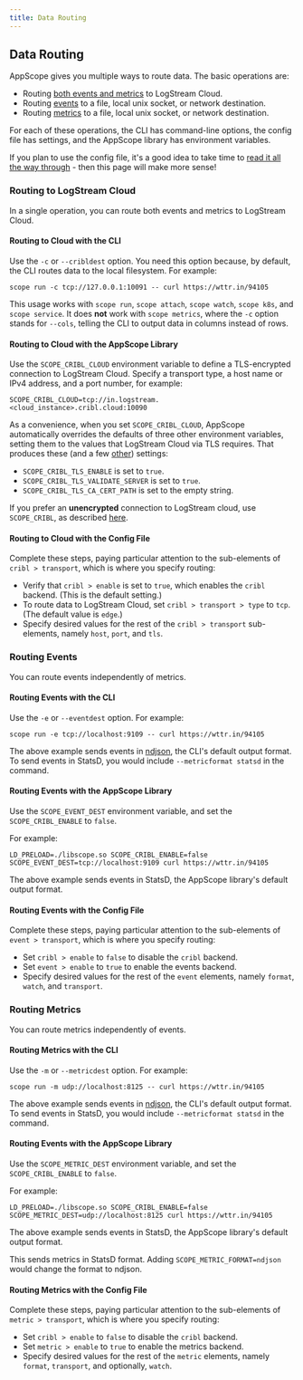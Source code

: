 ```yaml
---
title: Data Routing
---
```


## Data Routing

AppScope gives you multiple ways to route data. The basic operations are:

- Routing [both events and metrics](#routing-to-cloud) to LogStream Cloud.
- Routing [events](#routing-events) to a file, local unix socket, or network destination.
- Routing [metrics](#routing-metrics) to a file, local unix socket, or network destination.

For each of these operations, the CLI has command-line options, the config file has settings, and the AppScope library has environment variables.

If you plan to use the config file, it's a good idea to take time to [read it all the way through](/docs/config-file) - then this page will make more sense! 

<span id="routing-to-cloud"></span>

### Routing to LogStream Cloud

In a single operation, you can route both events and metrics to LogStream Cloud. 

#### Routing to Cloud with the CLI

Use the `-c` or `--cribldest` option. You need this option because, by default, the CLI routes data to the local filesystem. For example:

```
scope run -c tcp://127.0.0.1:10091 -- curl https://wttr.in/94105
```

This usage works with `scope run`, `scope attach`, `scope watch`, `scope k8s`, and `scope service`. It does **not** work with `scope metrics`, where the `-c` option stands for `--cols`, telling the CLI to output data in columns instead of rows.

#### Routing to Cloud with the AppScope Library 

Use the `SCOPE_CRIBL_CLOUD` environment variable to define a TLS-encrypted connection to LogStream Cloud. Specify a transport type, a host name or IPv4 address, and a port number, for example:

```
SCOPE_CRIBL_CLOUD=tcp://in.logstream.<cloud_instance>.cribl.cloud:10090
```

As a convenience, when you set `SCOPE_CRIBL_CLOUD`, AppScope automatically overrides the defaults of three other environment variables, setting them to the values that LogStream Cloud via TLS requires. That produces these (and a few [other](/docs/cribl-integration#parameter-overrides)) settings:

* `SCOPE_CRIBL_TLS_ENABLE` is set to `true`.
* `SCOPE_CRIBL_TLS_VALIDATE_SERVER` is set to `true`.
* `SCOPE_CRIBL_TLS_CA_CERT_PATH` is set to the empty string.

If you prefer an **unencrypted** connection to LogStream cloud, use `SCOPE_CRIBL`, as described [here](/docs/cribl-integration#connecting-to-logstream-cloud-unencrypted).

#### Routing to Cloud with the Config File

Complete these steps, paying particular attention to the sub-elements of `cribl > transport`, which is where you specify routing:

* Verify that `cribl > enable` is set to `true`, which enables the `cribl` backend. (This is the default setting.)
* To route data to LogStream Cloud, set `cribl > transport > type` to `tcp`. (The default value is `edge`.)
* Specify desired values for the rest of the `cribl > transport` sub-elements, namely `host`, `port`, and `tls`.

<span id="routing-events"></span>

### Routing Events

You can route events independently of metrics.

#### Routing Events with the CLI

Use the `-e` or `--eventdest` option. For example:

```
scope run -e tcp://localhost:9109 -- curl https://wttr.in/94105
```

The above example sends events in [ndjson](http://ndjson.org/), the CLI's default output format. To send events in StatsD, you would include `--metricformat statsd` in the command.

#### Routing Events with the AppScope Library 

Use the `SCOPE_EVENT_DEST` environment variable, and set the `SCOPE_CRIBL_ENABLE` to `false`.

For example:

```
LD_PRELOAD=./libscope.so SCOPE_CRIBL_ENABLE=false SCOPE_EVENT_DEST=tcp://localhost:9109 curl https://wttr.in/94105
```

The above example sends events in StatsD, the AppScope library's default output format.

#### Routing Events with the Config File

Complete these steps, paying particular attention to the sub-elements of `event > transport`, which is where you specify routing:

* Set `cribl > enable` to `false` to disable the `cribl` backend.
* Set `event > enable` to `true` to enable the events backend.
* Specify desired values for the rest of the `event` elements, namely `format`, `watch`, and `transport`.

<span id="routing-metrics"></span>

### Routing Metrics

You can route metrics independently of events.

#### Routing Metrics with the CLI

Use the `-m` or `--metricdest` option. For example:

```
scope run -m udp://localhost:8125 -- curl https://wttr.in/94105
```

The above example sends events in [ndjson](http://ndjson.org/), the CLI's default output format. To send events in StatsD, you would include `--metricformat statsd` in the command.

#### Routing Events with the AppScope Library 

Use the `SCOPE_METRIC_DEST` environment variable, and set the `SCOPE_CRIBL_ENABLE` to `false`.

For example:

```
LD_PRELOAD=./libscope.so SCOPE_CRIBL_ENABLE=false SCOPE_METRIC_DEST=udp://localhost:8125 curl https://wttr.in/94105
```

The above example sends events in StatsD, the AppScope library's default output format.

This sends metrics in StatsD format. Adding `SCOPE_METRIC_FORMAT=ndjson` would change the format to ndjson.

#### Routing Metrics with the Config File

Complete these steps, paying particular attention to the sub-elements of `metric > transport`, which is where you specify routing:

* Set `cribl > enable` to `false` to disable the `cribl` backend.
* Set `metric > enable` to `true` to enable the metrics backend.
* Specify desired values for the rest of the `metric` elements, namely `format`, `transport`, and optionally, `watch`.

